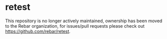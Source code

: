 retest
=====

This repository is no longer actively maintained, ownership has been moved to the Rebar organization, for issues/pull requests please check out https://github.com/rebar/retest.
